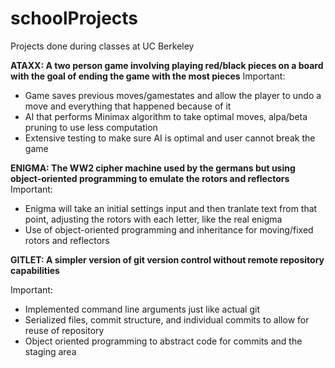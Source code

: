 # schoolProjects
Projects done during classes at UC Berkeley

**ATAXX: A two person game involving playing red/black pieces on a board with the goal of ending the game with the most pieces**
Important:
- Game saves previous moves/gamestates and allow the player to undo a move and everything that happened because of it
- AI that performs Minimax algorithm to take optimal moves, alpa/beta pruning to use less computation
- Extensive testing to make sure AI is optimal and user cannot break the game

**ENIGMA: The WW2 cipher machine used by the germans but using object-oriented programming to emulate the rotors and reflectors**
Important:
- Enigma will take an initial settings input and then tranlate text from that point, adjusting the rotors with each letter, like the real enigma
- Use of object-oriented programming and inheritance for moving/fixed rotors and reflectors

**GITLET: A simpler version of git version control without remote repository capabilities**

Important: 
- Implemented command line arguments just like actual git
- Serialized files, commit structure, and individual commits to allow for reuse of repository
- Object oriented programming to abstract code for commits and the staging area
